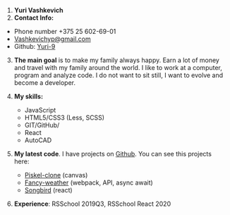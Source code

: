 1. **Yuri Vashkevich**
2. **Contact Info:**

- Phone number +375 25 602-69-01
- <Vashkevichyp@gmail.com>
- Github: [Yuri-9](https://github.com/Yuri-9)

3. **The main goal** is to make my family always happy. Earn a lot of money and travel with my family around the world. I like to work at a computer, program and analyze code. I do not want to sit still, I want to evolve and become a developer.
4. **My skills:**

   - JavaScript
   - HTML5/CSS3 (Less, SCSS)
   - GIT/GitHub/
   - React
   - AutoCAD

5. **My latest code**. I have projects on [Github](https://github.com/Yuri-9). You can see this projects here:
   - [Piskel-clone](https://yuri-9.github.io/piskel-clone/) (canvas)
   - [Fancy-weather](https://yuri-9.github.io/fancy-weather/) (webpack, API, async await)
   - [Songbird](https://yuri-9.github.io/songbird/) (react)
6. **Experience**: RSSchool 2019Q3, RSSchool React 2020
